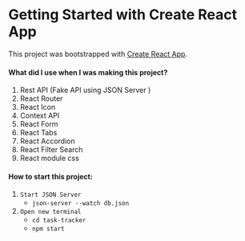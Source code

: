 # Getting Started with Create React App

This project was bootstrapped with [Create React App](https://github.com/facebook/create-react-app).

#### What did I use when I was making this project?
1. Rest API (Fake API using JSON Server )
2. React Router
3. React Icon
4. Context API
5. React Form
6. React Tabs
7. React Accordion
8. React Filter Search
9. React module css


#### How to start this project:
1. `Start JSON Server`
   - `json-server --watch db.json`
2. `Open new terminal`
   - `cd task-tracker`
   - `npm start `
